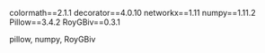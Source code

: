 colormath==2.1.1
decorator==4.0.10
networkx==1.11
numpy==1.11.2
Pillow==3.4.2
RoyGBiv==0.3.1

pillow, numpy, RoyGBiv
